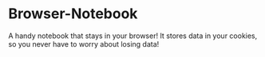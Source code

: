 # Browser-Notebook
A handy notebook that stays in your browser! It stores data in your cookies, so you never have to worry about losing data!
